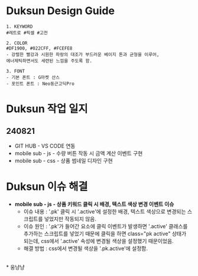 # Duksun Design Guide
    1. KEYWORD
    #레트로 #픽셀 #고전
    
    2. COLOR
    #DF1900, #022CFF, #FCEFE8
    - 강렬한 빨강과 시원한 파랑의 대조가 부드러운 베이지 톤과 균형을 이루어,
    에너제틱하면서도 세련된 느낌을 주도록 함.
    
    3. FONT
    - 기본 폰트 : G마켓 산스
    - 포인트 폰트 : Neo둥근고딕Pro


# Duksun 작업 일지

## 240821
* GIT HUB - VS CODE 연동
* mobile sub - js - 수량 버튼 작동 시 금액 계산 이벤트 구현
* mobile sub - css - 상품 썸네일 디자인 구현


# Duksun 이슈 해결

* __mobile sub - js - 상품 키워드 클릭 시 배경, 텍스트 색상 변경 이벤트 이슈__
    - 이슈 내용 : '.pk' 클릭 시 '.active'에 설정한 배경, 텍스트 색상으로 변경되는 스크립트를 넣었지만 작동되지 않음.  
    - 이슈 원인 : '.pk'가 들어간 요소에 클릭 이벤트가 발생하면 '.active' 클래스를 추가하는 스크립트를 넣었기 때문에 클릭을 하면 class="pk active" 상태가 되는데, css에서 '.active' 속성에 변경될 색상을 설정했기 때문이었음.  
    - 해결 방법 : css에서 변경될 색상을 '.pk.active'에 설정함.
<br>
* 웅냥냥
